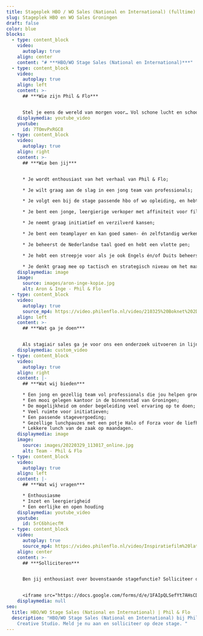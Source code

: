 ```yaml
---
title: Stageplek HBO / WO Sales (National en International) (fulltime)
slug: Stageplek HBO en WO Sales Groningen
draft: false
color: blue
blocks:
  - type: content_block
    video:
      autoplay: true
    align: center
    content: "# ***HBO/WO Stage Sales (National en International)***"
  - type: content_block
    video:
      autoplay: true
    align: left
    content: >-
      ## ***Wie zijn Phil & Flo***


      Stel je eens de wereld van morgen voor… Vol schone lucht en schoon water. Waar alle kinderen naar school kunnen en waar elk mens toegang heeft tot de beste zorg. Omdat te bereiken zetten we onze creativiteit in voor de sectoren die in onze ogen het verschil gaan maken; Innovatieve Technologie, zorg, duurzame energie, onderwijs, goede doelen en fair food. Wat denk jij? Vertel het ons. Zodat we samen de stappen kunnen zetten die nu nodig zijn. Met onze creativiteit en het meest krachtige communicatiemiddel dat onze voorouders al gebruikten: visualisatie. In het verleden met grotschilderingen en handgebaren, nu met waanzinnige 3D animaties, [Virtual Reality](https://www.philenflo.nl/oplossingen/virtual-reality/) en [interactieve](https://www.philenflo.nl/oplossingen/interactieve-video/) video’s. Samen met jou vormen wij het beste en leukste team, voor een snelle transitie naar een mooie toekomst. ***Wij zijn Phil & Flo, wij verbeelden de wereld van morgen***.
    displaymedia: youtube_video
    youtube:
      id: 7TOmvPxRGC8
  - type: content_block
    video:
      autoplay: true
    align: right
    content: >-
      ## ***Wie ben jij***


      * Je wordt enthousiast van het verhaal van Phil & Flo;

      * Je wilt graag aan de slag in een jong team van professionals;

      * Je volgt een bij de stage passende hbo of wo opleiding, en hebt al ervaring als verkoper;

      * Je bent een jonge, leergierige verkoper met affiniteit voor film, animatie en design;

      * Je neemt graag initiatief en verzilverd kansen;

      * Je bent een teamplayer en kan goed samen- én zelfstandig werken;

      * Je beheerst de Nederlandse taal goed en hebt een vlotte pen;

      * Je hebt een streepje voor als je ook Engels én/of Duits beheerst in woord en geschrift;

      * Je denkt graag mee op tactisch en strategisch niveau om het maximale resultaat te bereiken.
    displaymedia: image
    image:
      source: images/aron-inge-kopie.jpg
      alt: Aron & Inge - Phil & Flo
  - type: content_block
    video:
      autoplay: true
      source_mp4: https://video.philenflo.nl/video/210325%20Boknet%202D%20kunst%20-%20Phil%20en%20Flo%202D%20animaties.mp4
    align: left
    content: >-
      ## ***Wat ga je doen***


      Als stagiair sales ga je voor ons een onderzoek uitvoeren in lijn met je opleiding en stage-eisen. Naast je onderzoeksopdracht help je ons bij onze dagelijkse bedrijfsvoering. Aan het begin van je stage ondersteun je ons salesteam met het schrijven van offertes en het bijwonen van verschillende meetings. Zodra je thuis bent in ons CRM-systeem en naarmate je meer ervaring op doet, krijg je meer vrijheid en draag je verantwoordelijkheid voor het genereren van leads. Je beheert je eigen klantrelaties en zet leads om in nieuwe klanten en partnerships. Je werkt nauw samen met je sales collega’s en onze projectmanagers. Zij ondersteunen je en helpen je om de fijne kneepjes van het vak te leren. Tot slot speel je een actieve rol in onze salesmeetings, en denk je mee over kansen, en optimalisaties in onze verkoop en relatiebeheer.
    displaymedia: custom_video
  - type: content_block
    video:
      autoplay: true
    align: right
    content: |-
      ## ***Wat wij bieden***

      * Een jong en gezellig team vol professionals die jou helpen groeien;
      * Een mooi gelegen kantoor in de binnenstad van Groningen;
      * De mogelijkheid om onder begeleiding veel ervaring op te doen;
      * Veel ruimte voor initiatieven;
      * Een passende stagevergoeding;
      * Gezellige lunchpauzes met een potje Halo of Forza voor de liefhebbers;
      * Lekkere lunch van de zaak op maandagen.
    displaymedia: image
    image:
      source: images/20220329_113017_online.jpg
      alt: Team - Phil & Flo
  - type: content_block
    video:
      autoplay: true
    align: left
    content: |-
      ## ***Wat wij vragen***

      * Enthousiasme
      * Inzet en leergierigheid
      * Een eerlijke en open houding
    displaymedia: youtube_video
    youtube:
      id: 5rC6bhiecfM
  - type: content_block
    video:
      autoplay: true
      source_mp4: https://video.philenflo.nl/video/Inspiratiefilm%20laten%20maken%20NOM%20-%20Phil%20en%20Flo.mp4
    align: center
    content: >-
      ## ***Solliciteren***


      Ben jij enthousiast over bovenstaande stagefunctie? Solliciteer dan snel door je CV en motivatie (in video- of briefvorm) op te sturen. Heb je vragen, dan kan je ons altijd even bellen. Hopelijk tot binnenkort!


      <iframe src="https://docs.google.com/forms/d/e/1FAIpQLSefYt7AHsCDjjelhrQt9M2vcFS2nOBtCxrUXjfhcwVaYsCWqA/viewform?embedded=true" width="1000" height="1200" frameborder="0" marginheight="0" marginwidth="0">Laden…</iframe>
    displaymedia: null
seo:
  title: HBO/WO Stage Sales (National en International) | Phil & Flo
  description: "HBO/WO Stage Sales (National en International) bij Phil & Flo
    Creative Studio. Meld je nu aan en solliciteer op deze stage. "
---
```

